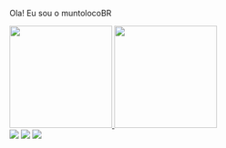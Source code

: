 Ola! Eu sou o muntolocoBR

<div>
  <a href="https://github.com/muntolocoBR">
  <img height="180em" src="https://github-readme-stats.vercel.app/api?username=muntolocoBR&show_icons=true&theme=algolia&include_all_commits=true&count_private=true"/>
  <img height="180em" src="https://github-readme-stats.vercel.app/api/top-langs/?username=muntolocoBR&layout=compact&langs_count=7&theme=algolia"/>
</div>

<div>  
<a href="" target="_blank"><img src="https://img.shields.io/badge/YouTube-FF0000?style=for-the-badge&logo=youtube&logoColor=white" target="_blank"></a>
<a href="https://www.twitch.tv/muntolocobr" target="_blank"><img src="https://img.shields.io/badge/Twitch-9146FF?style=for-the-badge&logo=twitch&logoColor=white" target="_blank"></a>
<a href="local" target="_blank"><img src="https://img.shields.io/badge/Discord-7289DA?style=for-the-badge&logo=discord&logoColor=white" target="_blank"></a> 
</div>
